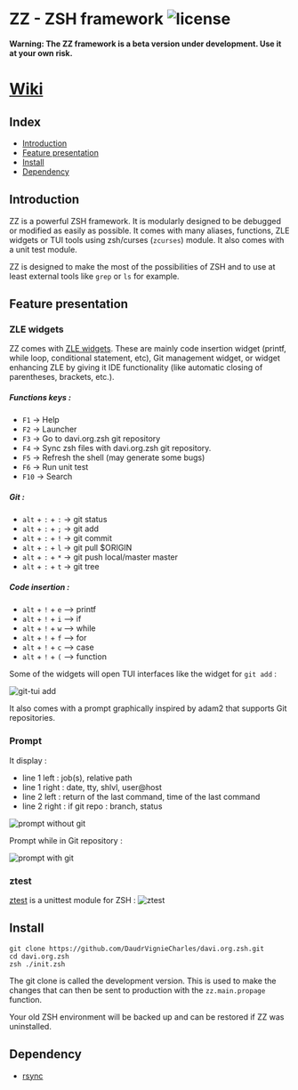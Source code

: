 # ZZ - ZSH framework ![license](https://img.shields.io/badge/license-GPLv3-green.svg?style=flat)

**Warning: The ZZ framework is a beta version under development. Use it at your own risk.**

# [Wiki](https://github.com/Daudre-Vignier-Charles/davi.org.zsh/wiki/home)


## Index

- [Introduction](#introduction)
- [Feature presentation](#feature-presentation)
- [Install](#install)
- [Dependency](#dependency)

## Introduction

ZZ is a powerful ZSH framework. It is modularly designed to be debugged or modified as easily as possible.
It comes with many aliases, functions, ZLE widgets or TUI tools using zsh/curses (`zcurses`) module. It also comes with a unit test module.

ZZ is designed to make the most of the possibilities of ZSH and to use at least external tools like `grep` or `ls` for example.

## Feature presentation

### ZLE widgets
ZZ comes with [ZLE widgets](). These are mainly code insertion widget (printf, while loop, conditional statement, etc), Git management widget, or widget enhancing ZLE by giving it IDE functionality (like automatic closing of parentheses, brackets, etc.).

##### Functions keys :
- `F1`  ->  Help
- `F2`  ->  Launcher
- `F3`  ->  Go to davi.org.zsh git repository
- `F4`  ->  Sync zsh files with davi.org.zsh git repository.
- `F5`  ->  Refresh the shell (may generate some bugs)
- `F6`  ->  Run unit test
- `F10` ->  Search

##### Git :
- `alt` + `:` + `:` -> git status
- `alt` + `:` + `;` -> git add
- `alt` + `:` + `!` -> git commit
- `alt` + `:` + `l` -> git pull $ORIGIN
- `alt` + `:` + `*` -> git push local/master master
- `alt` + `:` + `t` -> git tree

##### Code insertion :
- `alt` + `!` + `e` --> printf
- `alt` + `!` + `i` --> if
- `alt` + `!` + `w` --> while
- `alt` + `!` + `f` --> for
- `alt` + `!` + `c` --> case
- `alt` + `!` + `(` --> function

Some of the widgets will open TUI interfaces like the widget for `git add` :

![git-tui add](https://user-images.githubusercontent.com/17654421/39536905-44cf576a-4e38-11e8-8949-b4a3706b2a6f.png)

It also comes with a prompt graphically inspired by adam2 that supports Git repositories.

### Prompt

It display :
- line 1 left   : job(s), relative path
- line 1 right  : date, tty, shlvl, user@host
- line 2 left   : return of the last command, time of the last command
- line 2 right  : if git repo : branch, status

![prompt without git](https://user-images.githubusercontent.com/17654421/39536898-42102928-4e38-11e8-9647-b18731123b81.png)

Prompt while in Git repository :

![prompt with git](https://user-images.githubusercontent.com/17654421/39536902-439700b4-4e38-11e8-955f-ee65fa64c97b.png)

### ztest

[ztest]() is a unittest module for ZSH :
![ztest](https://user-images.githubusercontent.com/17654421/39536893-3e1fd930-4e38-11e8-8cf5-d0224b6347cb.png)

## Install

```
git clone https://github.com/DaudrVignieCharles/davi.org.zsh.git
cd davi.org.zsh
zsh ./init.zsh
```
The git clone is called the development version. This is used to make the changes that can then be sent to production with the `zz.main.propage` function.

Your old ZSH environment will be backed up and can be restored if ZZ was uninstalled.

## Dependency

- [rsync](https://rsync.samba.org)
